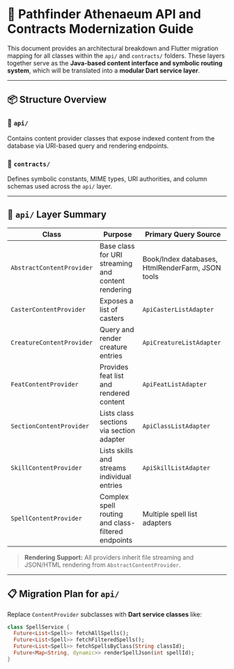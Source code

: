 # 🔧 Pathfinder Athenaeum API and Contracts Modernization Guide

This document provides an architectural breakdown and Flutter migration mapping for all classes within the `api/` and `contracts/` folders. These layers together serve as the **Java-based content interface and symbolic routing system**, which will be translated into a **modular Dart service layer**.

---

## 📦 Structure Overview

### 📁 `api/`
Contains content provider classes that expose indexed content from the database via URI-based query and rendering endpoints.

### 📁 `contracts/`
Defines symbolic constants, MIME types, URI authorities, and column schemas used across the `api/` layer.

---

## 🚀 `api/` Layer Summary

| Class                     | Purpose                                               | Primary Query Source                             |
|---------------------------|-------------------------------------------------------|--------------------------------------------------|
| `AbstractContentProvider` | Base class for URI streaming and content rendering    | Book/Index databases, HtmlRenderFarm, JSON tools |
| `CasterContentProvider`   | Exposes a list of casters                             | `ApiCasterListAdapter`                           |
| `CreatureContentProvider` | Query and render creature entries                     | `ApiCreatureListAdapter`                         |
| `FeatContentProvider`     | Provides feat list and rendered content               | `ApiFeatListAdapter`                             |
| `SectionContentProvider`  | Lists class sections via section adapter              | `ApiClassListAdapter`                            |
| `SkillContentProvider`    | Lists skills and streams individual entries           | `ApiSkillListAdapter`                            |
| `SpellContentProvider`    | Complex spell routing and class-filtered endpoints    | Multiple spell list adapters                     |

> **Rendering Support:** All providers inherit file streaming and JSON/HTML rendering from `AbstractContentProvider`.

---

## 📋 Migration Plan for `api/`

Replace `ContentProvider` subclasses with **Dart service classes** like:

```dart
class SpellService {
  Future<List<Spell>> fetchAllSpells();
  Future<List<Spell>> fetchFilteredSpells();
  Future<List<Spell>> fetchSpellsByClass(String classId);
  Future<Map<String, dynamic>> renderSpellJson(int spellId);
}
